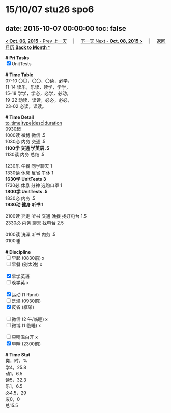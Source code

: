 # 15/10/07 stu26 spo6

date: 2015-10-07 00:00:00
toc: false
---
[**< Oct. 06, 2015** - Prev 上一天](/lifelogs/2015/10/d06.md) &nbsp; &nbsp; | &nbsp; &nbsp; [下一天 Next - **Oct. 08, 2015 >**](/lifelogs/2015/10/d08.md) &nbsp; &nbsp; |  &nbsp; &nbsp; [返回月历 **Back to Month ^**](/lifelogs/2015/10/index.md)
<br/><div><strong># Pri Tasks</strong></div><div><input checked="true" type="checkbox"/>UnitTests</div><div><br/></div><div><b># Time Table</b></div><div>07-10 〇〇，〇〇，〇读，必学，</div><div>11-14 读乐，乐读，读学，学学，</div><div>15-18 学学，学必，必学，必动，</div><div>19-22 动读，读读，必必，必必，</div><div>23-02 必读，读读。</div><div><br/></div><div><b># Time Detail</b></div><div><u>to_time|type|desc|duration</u></div><div>0930起</div><div>1000读 微博 微信 .5</div><div>1030必 内务 交通 .5</div><div><b>1100学 交通 学英语 .5</b></div><div>1130读 内务 总结 .5</div><div><br clear="none"/></div><div>1230乐 午餐 同学聊天 1</div><div>1330读 休息 反省 午休 1</div><div><b>1630学 UnitTests 3</b></div><div>1730必 休息 分神 选购口罩 1</div><div><b>1800学 UnitTests .5</b></div><div>1830必 内务 .5</div><div><b>1930动 健身 听书 1</b></div><div><b><br/></b></div><div>2100读 奔走 听书 交通 晚餐 找好电台 1.5</div><div>2330必 内务 聊天 找电台 2.5</div><div><b><br/></b></div><div>0100读 洗澡 听书 内务 .5</div><div>0100睡</div><div><br/></div><div><b># Discipline</b></div><div><input type="checkbox"/>早起 (0830前) x</div><div><input type="checkbox"/>早餐 (别太晚) x</div><div><br/></div><div><input checked="true" type="checkbox"/>早学英语 </div><div><input type="checkbox"/>晚学英 x</div><div><br/></div><div><input checked="true" type="checkbox"/>运动 (1 Rand) </div><div><input type="checkbox"/>洗澡 (0930前) </div><div><input checked="true" type="checkbox"/>反省 (框架) </div><div><br/></div><div><input type="checkbox"/>微信 (2 午/临睡) x</div><div><input type="checkbox"/>微博 (1 临睡) x</div><div><br/></div><div><input type="checkbox"/>只喝温白开 x</div><div><input checked="true" type="checkbox"/>早睡 (2300前) </div><div><br/></div><div><b># Time Stat</b></div><div>类，时，%</div><div>学4，25.8</div><div>动1，6.5</div><div>读5，32.3</div><div>乐1，6.5</div><div>必4.5，29</div><div>废0，0</div><div>总15.5</div><div><br/></div><div><br/></div>
